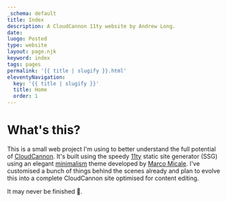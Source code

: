 ```yaml
---
_schema: default
title: Index
description: A CloudCannon 11ty website by Andrew Long.
date:
luogo: Posted
type: website
layout: page.njk
keyword: index
tags: pages
permalink: '{{ title | slugify }}.html'
eleventyNavigation:
  key: '{{ title | slugify }}'
  title: Home
  order: 1
---
```

# What's this?

This is a small web project I'm using to better understand the full potential of <a target="_blank" rel="noopener" href="https://cloudcannon.com">CloudCannon</a>. It's built using the speedy <a target="_blank" rel="noopener" href="https://www.11ty.dev/">11ty</a> static site generator (SSG) using an elegant <a target="_blank" rel="noopener" href="https://github.com/MarcoMicale/Minimalism">minimalism</a> theme developed by&nbsp;<a target="_blank" rel="noopener" href="https://github.com/MarcoMicale">Marco Micale</a>. I've customised a bunch of things behind the scenes already and plan to evolve this into a complete CloudCannon site optimised for content editing.

It may never be finished 😬.&nbsp;
